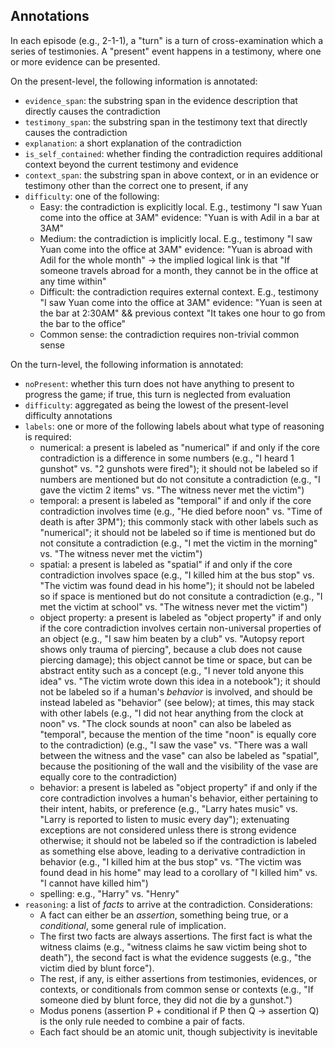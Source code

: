 ## Annotations

In each episode (e.g., 2-1-1), a "turn" is a turn of cross-examination which a series of testimonies. A "present" event happens in a testimony, where one or more evidence can be presented. 

On the present-level, the following information is annotated:
- `evidence_span`: the substring span in the evidence description that directly causes the contradiction
- `testimony_span`: the substring span in the testimony text that directly causes the contradiction
- `explanation`: a short explanation of the contradiction
- `is_self_contained`: whether finding the contradiction requires additional context beyond the current testimony and evidence
- `context_span`: the substring span in above context, or in an evidence or testimony other than the correct one to present, if any
- `difficulty`: one of the following:
    - Easy: the contradiction is explicitly local. E.g., testimony "I saw Yuan come into the office at 3AM" evidence: "Yuan is with Adil in a bar at 3AM"
    - Medium: the contradiction is implicitly local. E.g., testimony "I saw Yuan come into the office at 3AM" evidence: "Yuan is abroad with Adil for the whole month" -> the implied logical link is that "If someone travels abroad for a month, they cannot be in the office at any time within"
    - Difficult: the contradiction requires external context. E.g., testimony "I saw Yuan come into the office at 3AM" evidence: "Yuan is seen at the bar at 2:30AM" && previous context "It takes one hour to go from the bar to the office"
    - Common sense: the contradiction requires non-trivial common sense

On the turn-level, the following information is annotated:
- `noPresent`: whether this turn does not have anything to present to progress the game; if true, this turn is neglected from evaluation
- `difficulty`: aggregated as being the lowest of the present-level difficulty annotations
- `labels`: one or more of the following labels about what type of reasoning is required:
    - numerical: a present is labeled as "numerical" if and only if the core contradiction is a difference in some numbers (e.g., "I heard 1 gunshot" vs. "2 gunshots were fired"); it should not be labeled so if numbers are mentioned but do not consitute a contradiction (e.g., "I gave the victim 2 items" vs. "The witness never met the victim")
    - temporal: a present is labeled as "temporal" if and only if the core contradiction involves time (e.g., "He died before noon" vs. "Time of death is after 3PM"); this commonly stack with other labels such as "numerical"; it should not be labeled so if time is mentioned but do not consitute a contradiction (e.g., "I met the victim in the morning" vs. "The witness never met the victim")
    - spatial: a present is labeled as "spatial" if and only if the core contradiction involves space (e.g., "I killed him at the bus stop" vs. "The victim was found dead in his home"); it should not be labeled so if space is mentioned but do not consitute a contradiction (e.g., "I met the victim at school" vs. "The witness never met the victim")
    - object property: a present is labeled as "object property" if and only if the core contradiction involves certain non-universal properties of an object (e.g., "I saw him beaten by a club" vs. "Autopsy report shows only trauma of piercing", because a club does not cause piercing damage); this object cannot be time or space, but can be abstract entity such as a concept (e.g., "I never told anyone this idea" vs. "The victim wrote down this idea in a notebook"); it should not be labeled so if a human's *behavior* is involved, and should be instead labeled as "behavior" (see below); at times, this may stack with other labels (e.g., "I did not hear anything from the clock at noon" vs. "The clock sounds at noon" can also be labeled as "temporal", because the mention of the time "noon" is equally core to the contradiction) (e.g., "I saw the vase" vs. "There was a wall between the witness and the vase" can also be labeled as "spatial", because the positioning of the wall and the visibility of the vase are equally core to the contradiction)
    - behavior: a present is labeled as "object property" if and only if the core contradiction involves a human's behavior, either pertaining to their intent, habits, or preference (e.g., "Larry hates music" vs. "Larry is reported to listen to music every day"); extenuating exceptions are not considered unless there is strong evidence otherwise; it should not be labeled so if the contradiction is labeled as something else above, leading to a derivative contradiction in behavior (e.g., "I killed him at the bus stop" vs. "The victim was found dead in his home" may lead to a corollary of "I killed him" vs. "I cannot have killed him")
    - spelling: e.g., "Harry" vs. "Henry"
- `reasoning`: a list of *facts* to arrive at the contradiction. Considerations:
    - A fact can either be an *assertion*, something being true, or a *conditional*, some general rule of implication.
    - The first two facts are always assertions. The first fact is what the witness claims (e.g., "witness claims he saw victim being shot to death"), the second fact is what the evidence suggests (e.g., "the victim died by blunt force"). 
    - The rest, if any, is either assertions from testimonies, evidences, or contexts, or conditionals from common sense or contexts (e.g., "If someone died by blunt force, they did not die by a gunshot.")
    - Modus ponens (assertion P + conditional if P then Q → assertion Q) is the only rule needed to combine a pair of facts.
    - Each fact should be an atomic unit, though subjectivity is inevitable